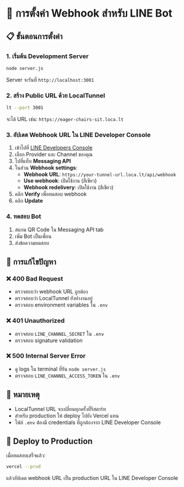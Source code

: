 # 🔗 การตั้งค่า Webhook สำหรับ LINE Bot

## 📋 ขั้นตอนการตั้งค่า

### 1. เริ่มต้น Development Server
```bash
node server.js
```
Server จะรันที่ `http://localhost:3001`

### 2. สร้าง Public URL ด้วย LocalTunnel
```bash
lt --port 3001
```
จะได้ URL เช่น: `https://eager-chairs-sit.loca.lt`

### 3. อัปเดต Webhook URL ใน LINE Developer Console

1. เข้าไปที่ [LINE Developers Console](https://developers.line.biz/)
2. เลือก Provider และ Channel ของคุณ
3. ไปที่แท็บ **Messaging API**
4. ในส่วน **Webhook settings**:
   - **Webhook URL**: `https://your-tunnel-url.loca.lt/api/webhook`
   - **Use webhook**: เปิดใช้งาน (สีเขียว)
   - **Webhook redelivery**: เปิดใช้งาน (สีเขียว)
5. คลิก **Verify** เพื่อทดสอบ webhook
6. คลิก **Update**

### 4. ทดสอบ Bot

1. สแกน QR Code ใน Messaging API tab
2. เพิ่ม Bot เป็นเพื่อน
3. ส่งข้อความทดสอบ

## 🔧 การแก้ไขปัญหา

### ❌ 400 Bad Request
- ตรวจสอบว่า webhook URL ถูกต้อง
- ตรวจสอบว่า LocalTunnel ยังทำงานอยู่
- ตรวจสอบ environment variables ใน `.env`

### ❌ 401 Unauthorized
- ตรวจสอบ `LINE_CHANNEL_SECRET` ใน `.env`
- ตรวจสอบ signature validation

### ❌ 500 Internal Server Error
- ดู logs ใน terminal ที่รัน `node server.js`
- ตรวจสอบ `LINE_CHANNEL_ACCESS_TOKEN` ใน `.env`

## 📝 หมายเหตุ

- LocalTunnel URL จะเปลี่ยนทุกครั้งที่รีสตาร์ท
- สำหรับ production ให้ deploy ไปยัง Vercel แทน
- ไฟล์ `.env` ต้องมี credentials ที่ถูกต้องจาก LINE Developer Console

## 🚀 Deploy to Production

เมื่อทดสอบเสร็จแล้ว:
```bash
vercel --prod
```
แล้วอัปเดต webhook URL เป็น production URL ใน LINE Developer Console